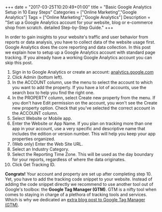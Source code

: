 +++
date = "2017-03-25T10:20:49+01:00"
title = "Basic Google Analytics Setup in 10 Easy Steps"
Categories = ["Online Marketing","Google Analytics"]
Tags = ["Online Marketing","Google Analytics"]
Description = "Set up a Google Analytics account for your website, blog or e-commerce shop from scratch. detailed Step-by-Step Guide."
+++

In order to gain insights to your website's traffic and user behavior from reports or data analysis, you have to collect data of the website usage first.  Google Analytics does the core reporting and data collection. In this post we explain how to setup up a Google Analytics account with standard page tracking. If you already have a working Google Analytics account you can skip this post.

 <!--more-->

   1. Sign in to Google Analytics or create an account:
   <a href="https://analytics.google.com/analytics/" target= "_blank">analytics.google.com</a>
   2. Click Admin (bottom left).
   3. In the ACCOUNT column, use the menu to select the account to which you want to add the property.
   If you have a lot of accounts, use the search box to help you find the right one.
   4. In the PROPERTY column, select Create new property from the menu.
   If you don't have Edit permission on the account, you won't see the Create new property option. Check that you've selected the correct account in the ACCOUNT column.
   5. Select Website or Mobile app.
   6. Enter the Website or App Name.
   If you plan on tracking more than one app in your account, use a very specific and descriptive name that includes the edition or version number. This will help you keep your app properties organized.
   7. (Web only) Enter the Web Site URL.
   8. Select an Industry Category.
   9. Select the Reporting Time Zone.
   This will be used as the day boundary for your reports, regardless of where the data originates.
   10. Click Get Tracking ID.

**Congrats!** Your account and property are set up after completing step 10.
Yet, you have to add the tracking code snippet to your website.
Instead of adding the code snippet directly we recommend to use another tool out
of Google's toolbox: the **Google Tag Manager (GTM)**. GTM is a nifty tool when
comes to staying in charge of a plethora of tracking tools and services.
Which is why we dedicated an [extra blog post to Google Tag Manager (GTM)](/blog/post/google-tag-manager).
